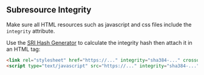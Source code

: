 ## Subresource Integrity 

Make sure all HTML resources such as javascript and css files include the
`integrity` attribute.

Use the [SRI Hash Generator](https://www.srihash.org/) to calculate the
integrity hash then attach it in an HTML tag:

```html
<link rel="stylesheet" href="https://..." integrity="sha384-..." crossorigin="anonymous" />
<script type="text/javascript" src="https://..." integrity="sha384-..." crossorigin="anonymous"></script>
```
